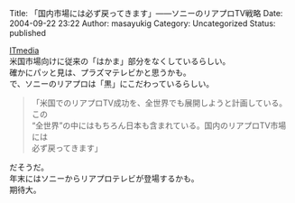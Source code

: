 Title: 「国内市場には必ず戻ってきます」——ソニーのリアプロTV戦略
Date: 2004-09-22 23:22
Author: masayukig
Category: Uncategorized
Status: published

[ITmedia](http://www.itmedia.co.jp/lifestyle/articles/0409/17/news082.html)  
米国市場向けに従来の「はかま」部分をなくしているらしい。  
確かにパッと見は、プラズマテレビかと思うかも。  
で、ソニーのリアプロは「黒」にこだわっているらしい。

> 「米国でのリアプロTV成功を、全世界でも展開しようと計画している。この  
> “全世界”の中にはもちろん日本も含まれている。国内のリアプロTV市場には  
> 必ず戻ってきます」

だそうだ。  
年末にはソニーからリアプロテレビが登場するかも。  
期待大。
